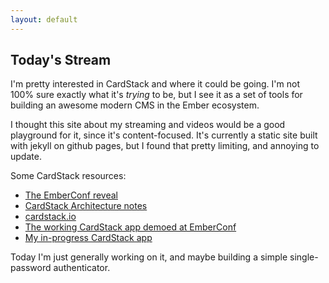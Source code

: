 ```yaml
---
layout: default
---
```


## Today's Stream

I'm pretty interested in CardStack and where it could be going. I'm not
100% sure exactly what it's _trying_ to be, but I see it as a set of
tools for building an awesome modern CMS in the Ember ecosystem.

I thought this site about my streaming and videos would be a good
playground for it, since it's content-focused. It's currently a static
site built with jekyll on github pages, but I found that pretty
limiting, and annoying to update.

Some CardStack resources:
- [The EmberConf reveal](https://www.youtube.com/watch?v=9DsBHKj90EY)
- [CardStack Architecture notes](http://eaf4.com/cardstack-architecture-notes/)
- [cardstack.io](http://cardstack.io)
- [The working CardStack app demoed at EmberConf](https://github.com/ef4/emberconf-2017-demo)
- [My in-progress CardStack app](https://github.com/courajs/probably-stack)

Today I'm just generally working on it, and maybe building a simple
single-password authenticator.
